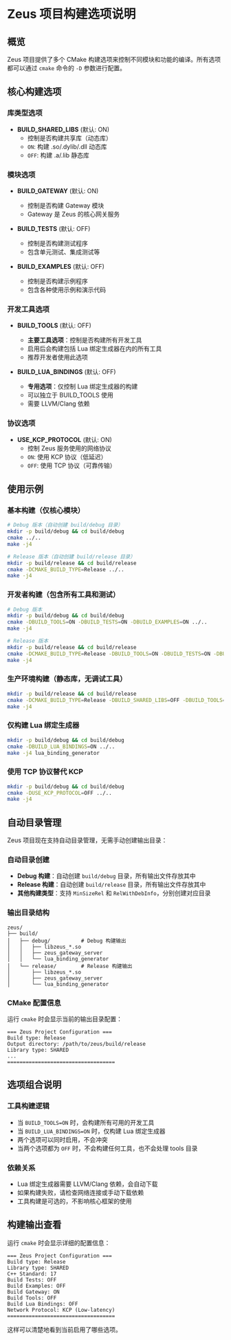 # Zeus 项目构建选项说明

## 概览

Zeus 项目提供了多个 CMake 构建选项来控制不同模块和功能的编译。所有选项都可以通过 `cmake` 命令的 `-D` 参数进行配置。

## 核心构建选项

### 库类型选项

- **BUILD_SHARED_LIBS** (默认: ON)
  - 控制是否构建共享库（动态库）
  - `ON`: 构建 .so/.dylib/.dll 动态库
  - `OFF`: 构建 .a/.lib 静态库

### 模块选项

- **BUILD_GATEWAY** (默认: ON)
  - 控制是否构建 Gateway 模块
  - Gateway 是 Zeus 的核心网关服务

- **BUILD_TESTS** (默认: OFF)
  - 控制是否构建测试程序
  - 包含单元测试、集成测试等

- **BUILD_EXAMPLES** (默认: OFF)
  - 控制是否构建示例程序
  - 包含各种使用示例和演示代码

### 开发工具选项

- **BUILD_TOOLS** (默认: OFF) 
  - **主要工具选项**：控制是否构建所有开发工具
  - 启用后会构建包括 Lua 绑定生成器在内的所有工具
  - 推荐开发者使用此选项

- **BUILD_LUA_BINDINGS** (默认: OFF)
  - **专用选项**：仅控制 Lua 绑定生成器的构建
  - 可以独立于 BUILD_TOOLS 使用
  - 需要 LLVM/Clang 依赖

### 协议选项

- **USE_KCP_PROTOCOL** (默认: ON)
  - 控制 Zeus 服务使用的网络协议
  - `ON`: 使用 KCP 协议（低延迟）
  - `OFF`: 使用 TCP 协议（可靠传输）

## 使用示例

### 基本构建（仅核心模块）
```bash
# Debug 版本（自动创建 build/debug 目录）
mkdir -p build/debug && cd build/debug
cmake ../..
make -j4

# Release 版本（自动创建 build/release 目录）
mkdir -p build/release && cd build/release  
cmake -DCMAKE_BUILD_TYPE=Release ../..
make -j4
```

### 开发者构建（包含所有工具和测试）
```bash
# Debug 版本
mkdir -p build/debug && cd build/debug
cmake -DBUILD_TOOLS=ON -DBUILD_TESTS=ON -DBUILD_EXAMPLES=ON ../..
make -j4

# Release 版本
mkdir -p build/release && cd build/release
cmake -DCMAKE_BUILD_TYPE=Release -DBUILD_TOOLS=ON -DBUILD_TESTS=ON -DBUILD_EXAMPLES=ON ../..
make -j4
```

### 生产环境构建（静态库，无调试工具）
```bash
mkdir -p build/release && cd build/release
cmake -DCMAKE_BUILD_TYPE=Release -DBUILD_SHARED_LIBS=OFF -DBUILD_TOOLS=OFF -DBUILD_TESTS=OFF ../..
make -j4
```

### 仅构建 Lua 绑定生成器
```bash
mkdir -p build/debug && cd build/debug
cmake -DBUILD_LUA_BINDINGS=ON ../..
make -j4 lua_binding_generator
```

### 使用 TCP 协议替代 KCP
```bash
mkdir -p build/debug && cd build/debug
cmake -DUSE_KCP_PROTOCOL=OFF ../..
make -j4
```

## 自动目录管理

Zeus 项目现在支持自动目录管理，无需手动创建输出目录：

### 自动目录创建
- **Debug 构建**：自动创建 `build/debug` 目录，所有输出文件存放其中
- **Release 构建**：自动创建 `build/release` 目录，所有输出文件存放其中
- **其他构建类型**：支持 `MinSizeRel` 和 `RelWithDebInfo`，分别创建对应目录

### 输出目录结构
```
zeus/
├── build/
│   ├── debug/          # Debug 构建输出
│   │   ├── libzeus_*.so
│   │   ├── zeus_gateway_server
│   │   └── lua_binding_generator
│   └── release/        # Release 构建输出
│       ├── libzeus_*.so
│       ├── zeus_gateway_server
│       └── lua_binding_generator
```

### CMake 配置信息
运行 `cmake` 时会显示当前的输出目录配置：
```
=== Zeus Project Configuration ===
Build type: Release
Output directory: /path/to/zeus/build/release
Library type: SHARED
...
===================================
```

## 选项组合说明

### 工具构建逻辑
- 当 `BUILD_TOOLS=ON` 时，会构建所有可用的开发工具
- 当 `BUILD_LUA_BINDINGS=ON` 时，仅构建 Lua 绑定生成器
- 两个选项可以同时启用，不会冲突
- 当两个选项都为 `OFF` 时，不会构建任何工具，也不会处理 tools 目录

### 依赖关系
- Lua 绑定生成器需要 LLVM/Clang 依赖，会自动下载
- 如果构建失败，请检查网络连接或手动下载依赖
- 工具构建是可选的，不影响核心框架的使用

## 构建输出查看

运行 `cmake` 时会显示详细的配置信息：

```
=== Zeus Project Configuration ===
Build type: Release
Library type: SHARED
C++ Standard: 17
Build Tests: OFF
Build Examples: OFF
Build Gateway: ON
Build Tools: OFF
Build Lua Bindings: OFF
Network Protocol: KCP (Low-latency)
===================================
```

这样可以清楚地看到当前启用了哪些选项。